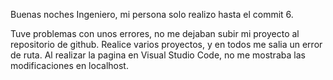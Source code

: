 Buenas noches Ingeniero, mi persona solo realizo hasta el commit 6.

Tuve problemas con unos errores, no me dejaban subir mi proyecto al repositorio de github.
Realice varios proyectos, y en todos me salia un error de ruta.
Al realizar la pagina en Visual Studio Code, no me mostraba las modificaciones en localhost.
